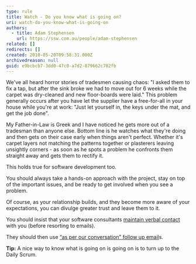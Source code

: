 ```yaml
---
type: rule
title: Watch - Do you know what is going on?
uri: watch-do-you-know-what-is-going-on
authors:
  - title: Adam Stephensen
    url: https://ssw.com.au/people/adam-stephensen
related: []
redirects: []
created: 2010-05-20T09:58:31.000Z
archivedreason: null
guid: e9bcbcb7-3dd0-47c0-a7d2-879662c702fb
---
```

We've all heard horror stories of tradesmen causing chaos: "I asked them to fix a tap, but after the sink broke we had to move out for 6 weeks while the carpet was dry-cleaned and new floor-boards were laid." This problem generally occurs after you have let the supplier have a free-for-all in your house while you're at work: "Just let yourself in, the keys under the mat, and get the job done".  

<!--endintro-->

My Father-in-Law is Greek and I have noticed he gets more out of a tradesman than anyone else. Bottom line is he watches what they're doing and then gets on their case early when things aren't perfect. Whether it's carpet layers not matching the patterns together or plasterers leaving unsightly corners - as soon as he spots a problem he confronts them straight away and gets them to rectify it.

This holds true for software development too.

You should always take a hands-on approach with the project, stay on top of the important issues, and be ready to get involved when you see a problem.

Of course, as your relationship builds, and they become more aware of your expectations, you can divulge greater trust and leave them to it.

You should insist that your software consultants [maintain verbal contact](/management-do-you-maintain-verbal-contact-with-your-client) with you (before resorting to emails).

They should then use [“as per our conversation” follow up email](https://www.ssw.com.au/rules/as-per-our-conversation-emails)s.

**Tip:** A nice way to know what is going on is going on is to turn up to the Daily Scrum.